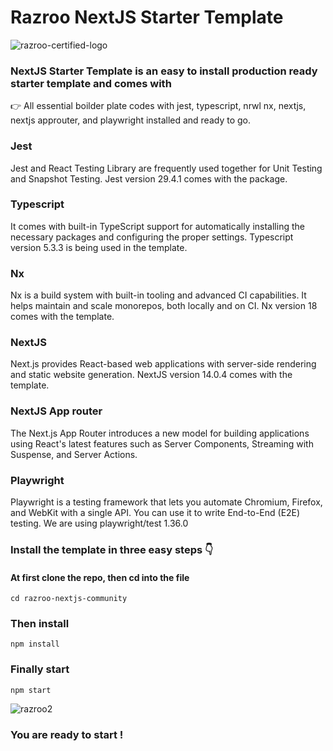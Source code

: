 # Razroo NextJS Starter Template

![razroo-certified-logo](https://github.com/razroo/razroo-nextjs-community/assets/70960407/125b9044-d2ac-498a-a3c9-add27468ef23)

### NextJS Starter Template is an easy to install production ready starter template and comes with

:point_right: All essential boilder plate codes with jest, typescript, nrwl nx, nextjs, nextjs approuter, and playwright installed and ready to go.

### Jest

Jest and React Testing Library are frequently used together for Unit Testing and Snapshot Testing. Jest version 29.4.1 comes with the package.

### Typescript

It comes with built-in TypeScript support for automatically installing the necessary packages and configuring the proper settings. Typescript version 5.3.3 is being used in the template.

### Nx

Nx is a build system with built-in tooling and advanced CI capabilities. It helps maintain and scale monorepos, both locally and on CI. Nx version 18 comes with the template.

### NextJS

Next.js provides React-based web applications with server-side rendering and static website generation. NextJS version 14.0.4 comes with the template.

### NextJS App router

The Next.js App Router introduces a new model for building applications using React's latest features such as Server Components, Streaming with Suspense, and Server Actions.

### Playwright

Playwright is a testing framework that lets you automate Chromium, Firefox, and WebKit with a single API. You can use it to write End-to-End (E2E) testing. We are using playwright/test 1.36.0

### Install the template in three easy steps :point_down:

#### At first clone the repo, then cd into the file

```
cd razroo-nextjs-community
```

### Then install

```
npm install
```

### Finally start

```
npm start
```

![razroo2](https://github.com/SamanjaCartagena/issuetracker/assets/70960407/39480e1e-09a4-449c-a97d-3c92a48c78b5)

### You are ready to start !
